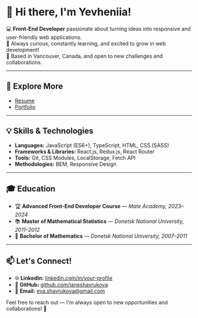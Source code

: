 # 👋 Hi there, I'm Yevheniia!

💻 **Front-End Developer** passionate about turning ideas into responsive and user-friendly web applications.  
🚀 Always curious, constantly learning, and excited to grow in web development!  
📍 Based in Vancouver, Canada, and open to new challenges and collaborations.  

---

## 📜 Explore More

- [Resume](https://github.com/JaneShavrukova/resume/blob/main/README.md)  
- [Portfolio](README.md)

---

## 💡 Skills & Technologies  
- **Languages:** JavaScript (ES6+), TypeScript, HTML, CSS (SASS)  
- **Frameworks & Libraries:** React.js, Redux.js, React Router  
- **Tools:** Git, CSS Modules, LocalStorage, Fetch API  
- **Methodologies:** BEM, Responsive Design  

---

## 🎓 Education  
- 🏆 **Advanced Front-End Developer Course** — *Mate Academy, 2023–2024*  
- 📚 **Master of Mathematical Statistics** — *Donetsk National University, 2011–2012*  
- 📐 **Bachelor of Mathematics** — *Donetsk National University, 2007–2011*  

---

## 📫 Let's Connect!  
- 🌐 **LinkedIn:** [linkedin.com/in/your-profile](https://www.linkedin.com/in/your-profile)  
- 💾 **GitHub:** [github.com/janeshavrukova](https://github.com/janeshavrukova)  
- 📧 **Email:** eva.shavrukova@gmail.com  

Feel free to reach out — I'm always open to new opportunities and collaborations! 🚀



